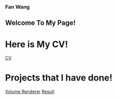 ### Fan Wang
## Welcome To My Page!

# Here is My CV!
[CV](https://docs.google.com/document/d/1BxI9TFW7nrx-zwSX3H6tmUukovFyvXQY5rn1hqhPE_k/edit?usp=sharing)

# Projects that I have done!
[Volume Renderer](https://github.com/FanWang10/VolumeRendering)
[Result](https://github.com/FanWang10/VolumeRendering/blob/main/task2_a_YZ_216.png)

